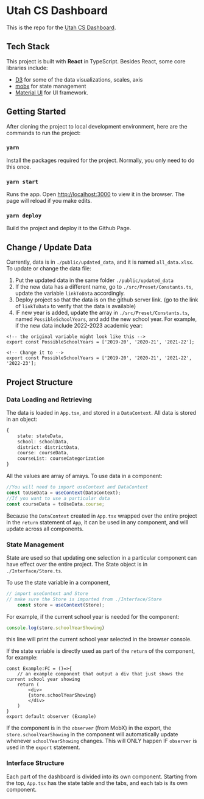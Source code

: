 # Utah CS Dashboard

This is the repo for the [Utah CS Dashboard](https://chxhana.github.io/Utah-CS/).

## Tech Stack

This project is built with <b>React</b> in TypeScript. Besides React, some core libraries include:

- [D3](https://github.com/d3/d3) for some of the data visualizations, scales, axis
- [mobx](https://mobx.js.org/README.html) for state management
- [Material UI](https://mui.com/material-ui/getting-started/overview/) for UI framework.


## Getting Started

After cloning the project to local development environment, here are the commands to run the project:

### `yarn`

Install the packages required for the project. Normally, you only need to do this once.

### `yarn start`

Runs the app. Open [http://localhost:3000](http://localhost:3000) to view it in the browser. The page will reload if you make edits.

### `yarn deploy`

Build the project and deploy it to the Github Page.

## Change / Update Data

Currently, data is in `./public/updated_data`, and it is named `all_data.xlsx`. To update or change the data file:

1. Put the updated data in the same folder `./public/updated_data`
2. If the new data has a different name, go to `./src/Preset/Constants.ts`, update the variable `linkToData` accordingly.
3. Deploy project so that the data is on the github server link. (go to the link of `linkToData` to verify that the data is available)
4. IF new year is added, update the array in `./src/Preset/Constants.ts`, named `PossibleSchoolYears`, and add the new school year. For example, if the new data include 2022-2023 academic year:
```tsx
<!-- the original variable might look like this -->
export const PossibleSchoolYears = ['2019-20', '2020-21', '2021-22'];

<!-- Change it to -->
export const PossibleSchoolYears = ['2019-20', '2020-21', '2021-22', '2022-23'];
```
## Project Structure

### Data Loading and Retrieving

The data is loaded in `App.tsx`, and stored in a `DataContext`. All data is stored in an object:
``` ts
{
    state: stateData,
    school: schoolData,
    district: districtData,
    course: courseData,
    courseList: courseCategorization
}
```
All the values are array of arrays. To use data in a component:

```ts
//You will need to import useContext and DataContext
const toUseData = useContext(DataContext);
//If you want to use a particular data
const courseData = toUseData.course;
 ```
Because the `DataContext` created in `App.tsx` wrapped over the entire project in the `return` statement of `App`, it can be used in any component, and will update across all components.

### State Management

State are used so that updating one selection in a particular component can have effect over the entire project. The State object is in `./Interface/Store.ts`.

To use the state variable in a component,
```ts
// import useContext and Store
// make sure the Store is imported from ./Interface/Store
    const store = useContext(Store);
```
For example, if the current school year is needed for the component:
```ts
console.log(store.schoolYearShowing)
```
this line will print the current school year selected in the browser console.

If the state variable is directly used as part of the `return` of the component, for example:

```tsx
const Example:FC = ()=>{
    // an example component that output a div that just shows the current school year showing
    return (
        <div>
        {store.schoolYearShowing}
        </div>
    )
}
export default observer (Example)
```
If the component is in the `observer` (from MobX) in the export, the `store.schoolYearShowing` in the component will automatically update whenever `schoolYearShowing` changes. This will ONLY happen IF `observer` is used in the `export` statement.

### Interface Structure

Each part of the dashboard is divided into its own component. Starting from the top, `App.tsx` has the state table and the tabs, and each tab is its own component.
